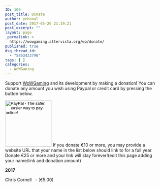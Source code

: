 ```yaml
---
ID: 109
post_title: Donate
author: yehonal
post_date: 2017-05-26 21:19:21
post_excerpt: ""
layout: page
_permalink: >
  https://wowgaming.altervista.org/wp/donate/
published: true
dsq_thread_id:
  - "5853423796"
tags: [ ]
categories:
  - WoWGaming
---
```

Support <a href="./wowgaming">WoWGaming</a> and its development by making a donation! You can donate any amount you wish using Paypal or credit card by pressing the button below.

<form action="https://www.paypal.com/cgi-bin/webscr" method="post" target="_top"><input name="hosted_button_id" type="hidden" value="6N5SSQ8WQUFSU" />
<input alt="PayPal - The safer, easier way to pay online!" name="submit" src="https://www.paypalobjects.com/en_US/i/btn/btn_donate_LG.gif" type="image" width="150px" />
<img src="https://www.paypalobjects.com/it_IT/i/scr/pixel.gif" alt="" width="1" height="1" border="0" />If you donate €10 or more, you may provide a website URL that your name in the list below should link to for a full year. Donate €25 or more and your link will stay forever!(edit this page adding your name/link and donation amount)

<strong>2017</strong>

Chris Cornell   - (€5.00)

</form>